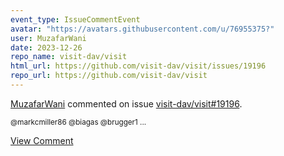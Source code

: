 ```yaml
---
event_type: IssueCommentEvent
avatar: "https://avatars.githubusercontent.com/u/76955375?"
user: MuzafarWani
date: 2023-12-26
repo_name: visit-dav/visit
html_url: https://github.com/visit-dav/visit/issues/19196
repo_url: https://github.com/visit-dav/visit
---
```


<a href='https://github.com/MuzafarWani' target='_blank'>MuzafarWani</a> commented on issue <a href='https://github.com/visit-dav/visit/issues/19196' target='_blank'>visit-dav/visit#19196</a>.

<small>@markcmiller86 @biagas @brugger1 ...</small>

<a href='https://github.com/visit-dav/visit/issues/19196' target='_blank'>View Comment</a>